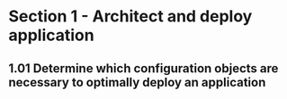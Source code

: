 # Section 1 - Architect and deploy application

## 1.01 Determine which configuration objects are necessary to optimally deploy an application

